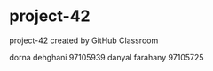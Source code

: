 # project-42
project-42 created by GitHub Classroom

dorna dehghani 97105939
danyal farahany 97105725
